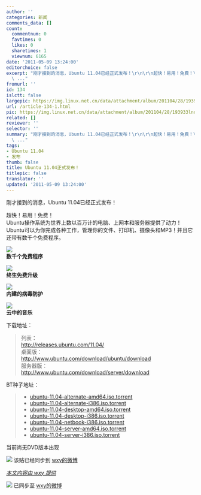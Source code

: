 ```yaml
---
author: ''
categories: 新闻
comments_data: []
count:
  commentnum: 0
  favtimes: 0
  likes: 0
  sharetimes: 1
  viewnum: 6165
date: '2011-05-09 13:24:00'
editorchoice: false
excerpt: "刚才接到的消息，Ubuntu 11.04已经正式发布！\r\n\r\n超快！易用！免费！\r\nUbuntu操作系统为世界上数以百万计的电脑、上网本和服务器提供了动力！\r\nUbuntu可以为你完成各种工作，管理你的文件、打印机、摄像头和MP3！并且它
  \ ..."
fromurl: ''
id: 134
islctt: false
largepic: https://img.linux.net.cn/data/attachment/album/201104/28/193933lnqqwwwn8l64wbn1.jpg
url: /article-134-1.html
pic: https://img.linux.net.cn/data/attachment/album/201104/28/193933lnqqwwwn8l64wbn1.jpg.thumb.jpg
related: []
reviewer: ''
selector: ''
summary: "刚才接到的消息，Ubuntu 11.04已经正式发布！\r\n\r\n超快！易用！免费！\r\nUbuntu操作系统为世界上数以百万计的电脑、上网本和服务器提供了动力！\r\nUbuntu可以为你完成各种工作，管理你的文件、打印机、摄像头和MP3！并且它
  \ ..."
tags:
- Ubuntu 11.04
- 发布
thumb: false
title: Ubuntu 11.04正式发布！
titlepic: false
translator: ''
updated: '2011-05-09 13:24:00'
---
```


刚才接到的消息，Ubuntu 11.04已经正式发布！  
   
 超快！易用！免费！  
 Ubuntu操作系统为世界上数以百万计的电脑、上网本和服务器提供了动力！  
 Ubuntu可以为你完成各种工作，管理你的文件、打印机、摄像头和MP3！并且它还带有数千个免费程序。  
   
 ![](https://img.linux.net.cn/data/attachment/album/201104/28/193933lnqqwwwn8l64wbn1.jpg)  
 **数千个免费程序**  
   
 ![](https://img.linux.net.cn/data/attachment/album/201104/28/193935sy4l3bh4bh1ycbbc.jpg)  
 **终生免费升级**  
   
 ![](https://img.linux.net.cn/data/attachment/album/201104/28/193936lyvc36fwv91l1359.jpg)  
 **内建的病毒防护**  
   
 ![](https://img.linux.net.cn/data/attachment/album/201104/28/19393800rpr8pf0s8p8w0s.jpg)  
 **云中的音乐**  
   
 下载地址：




> 列表：  
>  <http://releases.ubuntu.com/11.04/>  
>  桌面版：  
>  <http://www.ubuntu.com/download/ubuntu/download>  
>  服务器版：  
>  <http://www.ubuntu.com/download/server/download>



  
 BT种子地址：




> 
> * [ubuntu-11.04-alternate-amd64.iso.torrent](http://releases.ubuntu.com/11.04/ubuntu-11.04-alternate-amd64.iso.torrent)
> * [ubuntu-11.04-alternate-i386.iso.torrent](http://releases.ubuntu.com/11.04/ubuntu-11.04-alternate-i386.iso.torrent)
> * [ubuntu-11.04-desktop-amd64.iso.torrent](http://releases.ubuntu.com/11.04/ubuntu-11.04-desktop-amd64.iso.torrent)
> * [ubuntu-11.04-desktop-i386.iso.torrent](http://releases.ubuntu.com/11.04/ubuntu-11.04-desktop-i386.iso.torrent)
> * [ubuntu-11.04-netbook-i386.iso.torrent](http://releases.ubuntu.com/11.04/ubuntu-11.04-netbook-i386.iso.torrent)
> * [ubuntu-11.04-server-amd64.iso.torrent](http://releases.ubuntu.com/11.04/ubuntu-11.04-server-amd64.iso.torrent)
> * [ubuntu-11.04-server-i386.iso.torrent](http://releases.ubuntu.com/11.04/ubuntu-11.04-server-i386.iso.torrent)
> 
> 
> 



  
 当前尚无DVD版本出现  
   
   
   
  ![](http://linux.cn/xwb/images/bgimg/icon_logo.png) 该贴已经同步到 [wxy的微博](http://api.t.sina.com.cn/1747813575/statuses/9786340397)  
   
   
 


 


*[本文内容由 wxy 提供](thread-7135-1-1.html)*
 



![](http://linux.cn/xwb/images/bgimg/icon_logo.png) 已同步至 [wxy的微博](http://api.t.sina.com.cn/1747813575/statuses/10347235925)